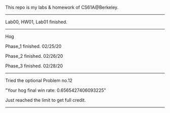 This repo is my labs & homework of CS61A@Berkeley.

---

Lab00, HW01, Lab01 finished.

---

Hog

Phase_1 finished. 02/25/20

Phase_2 finished. 02/26/20

Phase_3 finished. 02/28/20

---

Tried the optional Problem no.12

"Your hog final win rate: 0.6565427406093225"

Just reached the limit to get full credit.

---
